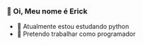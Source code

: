 ### 👋 Oi, Meu nome é Erick 
- 🐍 Atualmente estou estudando python
- 🌱 Pretendo trabalhar como programador 

<!---
Erick-IL/Erick-IL is a ✨ special ✨ repository because its `README.md` (this file) appears on your GitHub profile.
You can click the Preview link to take a look at your changes.
--->
